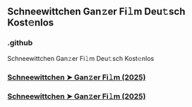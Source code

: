 ## Schneewittchen Gan𝚣er Fi𝚕m Deu𝚝sch Kost𝚎nlos

### .github

Schneewittchen Gan𝚣er Fi𝚕m Deu𝚝sch Kost𝚎nlos

### [Schneewittchen ➤ Gan𝚣er Fi𝚕m (2025)](https://watching4khdmovies.blogspot.com/2025/03/schneewittchen.html)
### [Schneewittchen ➤ Gan𝚣er Fi𝚕m (2025)](https://watching4khdmovies.blogspot.com/2025/03/schneewittchen.html)
